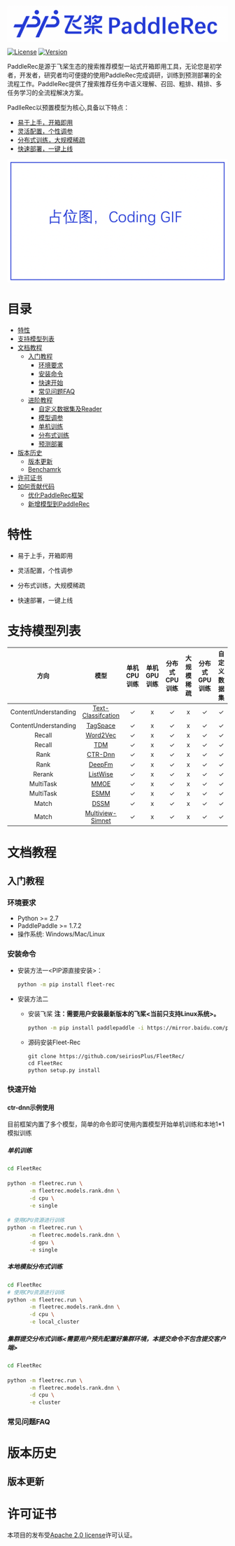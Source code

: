 <p align="center">
<img align="center" src="doc/imgs/logo.png">
<p>

[![License](https://img.shields.io/badge/license-Apache%202-red.svg)](LICENSE)
[![Version](https://img.shields.io/github/v/release/PaddlePaddle/Paddle.svg)](https://github.com/PaddlePaddle/PaddleRec/releases)

PaddleRec是源于飞桨生态的搜索推荐模型一站式开箱即用工具，无论您是初学者，开发者，研究者均可便捷的使用PaddleRec完成调研，训练到预测部署的全流程工作。PaddleRec提供了搜索推荐任务中语义理解、召回、粗排、精排、多任务学习的全流程解决方案。

PadlleRec以预置模型为核心,具备以下特点：
- [易于上手，开箱即用](https://www.paddlepaddle.org.cn)
- [灵活配置，个性调参](https://www.paddlepaddle.org.cn)
- [分布式训练，大规模稀疏](https://www.paddlepaddle.org.cn)
- [快速部署，一键上线](https://www.paddlepaddle.org.cn)

<p align="center">
<img align="center" src="doc/imgs/coding-gif.png">
<p>

# 目录
* [特性](#特性)
* [支持模型列表](#支持模型列表)
* [文档教程](#文档教程)
  * [入门教程](#入门教程)
     * [环境要求](#环境要求)
     * [安装命令](#安装命令)
     * [快速开始](#快速开始)
     * [常见问题FAQ](#常见问题faq)
  * [进阶教程](#进阶教程)
     * [自定义数据集及Reader](#自定义数据集及reader)
     * [模型调参](#模型调参)
     * [单机训练](#单机训练)
     * [分布式训练](#分布式训练)
     * [预测部署](#预测部署)
* [版本历史](#版本历史)
  * [版本更新](#版本更新)
  * [Benchamrk](#benchamrk)
* [许可证书](#许可证书)
* [如何贡献代码](#如何贡献代码)
  * [优化PaddleRec框架](#优化paddlerec框架)
  * [新增模型到PaddleRec](#新增模型到paddlerec)



# 特性
- 易于上手，开箱即用
  
- 灵活配置，个性调参
- 分布式训练，大规模稀疏
- 快速部署，一键上线

# 支持模型列表
|         方向         |          模型          | 单机CPU训练 | 单机GPU训练 | 分布式CPU训练 | 大规模稀疏 | 分布式GPU训练 | 自定义数据集 |
| :------------------: | :--------------------: | :---------: | :---------: | :-----------: | :--------: | :-----------: | :----------: |
| ContentUnderstanding | [Text-Classifcation]() |      ✓      |      x      |       ✓       |     x      |       ✓       |      ✓       |
| ContentUnderstanding |      [TagSpace]()      |      ✓      |      x      |       ✓       |     x      |       ✓       |      ✓       |
|        Recall        |      [Word2Vec]()      |      ✓      |      x      |       ✓       |     x      |       ✓       |      ✓       |
|        Recall        |        [TDM]()         |      ✓      |      x      |       ✓       |     x      |       ✓       |      ✓       |
|         Rank         |      [CTR-Dnn]()       |      ✓      |      x      |       ✓       |     x      |       ✓       |      ✓       |
|         Rank         |       [DeepFm]()       |      ✓      |      x      |       ✓       |     x      |       ✓       |      ✓       |
|        Rerank        |      [ListWise]()      |      ✓      |      x      |       ✓       |     x      |       ✓       |      ✓       |
|      MultiTask       |        [MMOE]()        |      ✓      |      x      |       ✓       |     x      |       ✓       |      ✓       |
|      MultiTask       |        [ESMM]()        |      ✓      |      x      |       ✓       |     x      |       ✓       |      ✓       |
|        Match         |        [DSSM]()        |      ✓      |      x      |       ✓       |     x      |       ✓       |      ✓       |
|        Match         |  [Multiview-Simnet]()  |      ✓      |      x      |       ✓       |     x      |       ✓       |      ✓       |

# 文档教程
## 入门教程
### 环境要求
* Python >= 2.7
* PaddlePaddle >= 1.7.2
* 操作系统: Windows/Mac/Linux
  
### 安装命令

- 安装方法一<PIP源直接安装>：
  ```bash
  python -m pip install fleet-rec
  ```

- 安装方法二

  * 安装飞桨  **注：需要用户安装最新版本的飞桨<当前只支持Linux系统>。**

    ```bash
    python -m pip install paddlepaddle -i https://mirror.baidu.com/pypi/simple
    ```

  * 源码安装Fleet-Rec

    ```
    git clone https://github.com/seiriosPlus/FleetRec/
    cd FleetRec
    python setup.py install
    ```

### 快速开始
#### ctr-dnn示例使用
目前框架内置了多个模型，简单的命令即可使用内置模型开始单机训练和本地1*1模拟训练

##### 单机训练
```bash
cd FleetRec

python -m fleetrec.run \
       -m fleetrec.models.rank.dnn \
       -d cpu \
       -e single 

# 使用GPU资源进行训练
python -m fleetrec.run \
       -m fleetrec.models.rank.dnn \
       -d gpu \
       -e single
```

##### 本地模拟分布式训练

```bash
cd FleetRec
# 使用CPU资源进行训练
python -m fleetrec.run \
       -m fleetrec.models.rank.dnn \
       -d cpu \
       -e local_cluster
```

##### 集群提交分布式训练<需要用户预先配置好集群环境，本提交命令不包含提交客户端>

```bash
cd FleetRec

python -m fleetrec.run \
       -m fleetrec.models.rank.dnn \
       -d cpu \
       -e cluster
```

### 常见问题FAQ

# 版本历史
## 版本更新

# 许可证书
本项目的发布受[Apache 2.0 license](LICENSE)许可认证。


